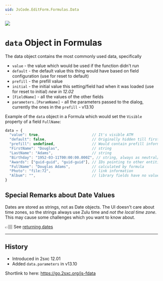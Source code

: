 ```yaml
---
uid: JsCode.EditForm.Formulas.Data
---
```


<img src="~/assets/features/formulas.svg" class="feature">

# `data` Object in Formulas

The data object contains the most commonly used data, specifically

* `value` - the value which would be used if the function didn't run
* `default` - the default value this thing would have based on field configuration (use for reset to default)
* `prefill` - the prefill value
* `initial` - the initial value this setting/field had when it was loaded (use for reset to initial) _new in 12.02_
* `[FieldName]` - all the values of the other fields
* `parameters.[ParamName]` - all the parameters passed to the dialog, currently the ones in the `prefill` - v13.10

Example of the `data` object in a Formula which would set the `Visible` property of a field `FullName`:

```js
data = {
  "value": true,                        // It's visible ATM
  "default": false,                     // Originally hidden till first/last were given
  "prefill": undefined,                 // Would contain prefill information
  "FirstName": "Douglas",               // string
  "LastName": "Adams",                  // string
  "Birthday": "1952-03-11T00:00:00.000Z", // string, always as neutral/Zulu/UTC time
  "Awards": ["guid-guid", "guid-guid"], // IDs pointing to other entities
  "FullName": "Douglas Adams",          // calculated by formula
  "Photo": "file:72",                   // link information
  "Album": "",                          // library fields have no value
}
```

## Special Remarks about **Date** Values

Dates are stored as strings, not as Date objects.
The UI doesn't care about time zones, so the strings always use Zulu time and _not the local time zone_.
This may cause some challenges which you want to know about.

👉🏽 See [returning dates](xref:JsCode.EditForm.Formulas.ReturnDate)


---

## History

* Introduced in 2sxc 12.01
* Added `data.parameters` in v13.10

Shortlink to here: <https://go.2sxc.org/js-fdata>
